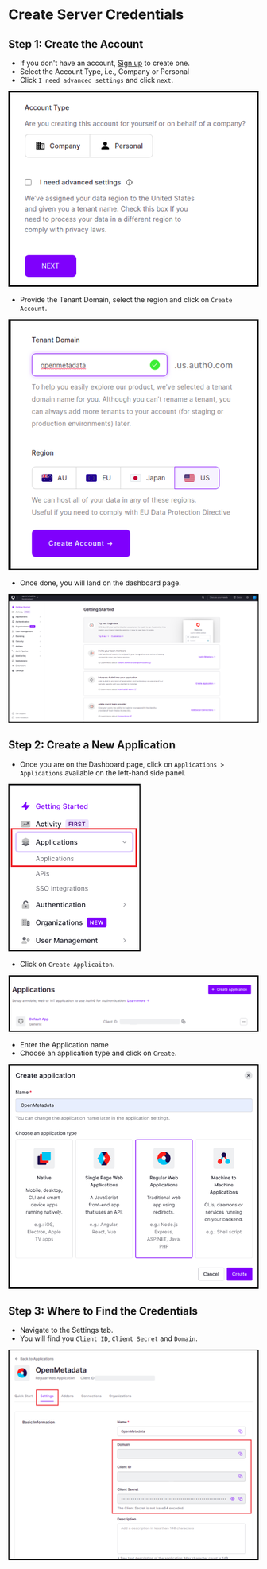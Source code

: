 # Create Server Credentials

## Step 1: Create the Account

* If you don't have an account, [Sign up](https://auth0.com/signup) to create one.
* Select the Account Type, i.e., Company or Personal
* Click `I need advanced settings` and click `next`.

![](<../../../.gitbook/assets/image (31).png>)

* Provide the Tenant Domain, select the region and click on `Create Account`.

![](<../../../.gitbook/assets/image (41).png>)

* Once done, you will land on the dashboard page.

![](<../../../../.gitbook/assets/image (23) (1) (1) (1) (1) (2).png>)

## Step 2: Create a New Application

* Once you are on the Dashboard page, click on `Applications > Applications` available on the left-hand side panel.

![](<../../../../.gitbook/assets/image (78) (1) (1) (1) (1).png>)

* Click on `Create Applicaiton`.

![](<../../../.gitbook/assets/image (33) (2).png>)

* Enter the Application name
* Choose an application type and click on `Create`.

![](<../../../.gitbook/assets/image (11) (2) (1) (1).png>)

## Step 3: Where to Find the Credentials

* Navigate to the Settings tab.
* You will find you `Client ID`, `Client Secret` and `Domain`.

![](<../../../.gitbook/assets/image (53).png>)

